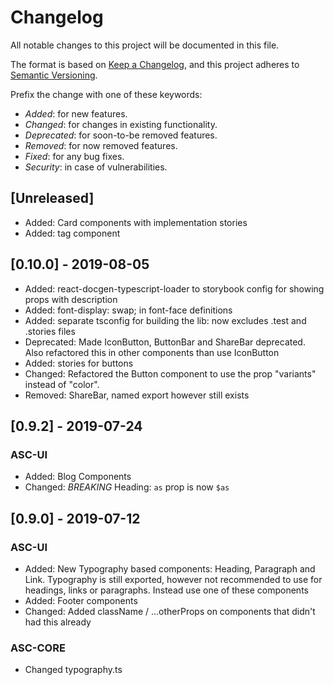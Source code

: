 # Changelog
All notable changes to this project will be documented in this file.

The format is based on [Keep a Changelog](https://keepachangelog.com/en/1.0.0/),
and this project adheres to [Semantic Versioning](https://semver.org/spec/v2.0.0.html).

Prefix the change with one of these keywords:
- *Added*: for new features.
- *Changed*: for changes in existing functionality.
- *Deprecated*: for soon-to-be removed features.
- *Removed*: for now removed features.
- *Fixed*: for any bug fixes.
- *Security*: in case of vulnerabilities.

## [Unreleased]
- Added: Card components with implementation stories 
- Added: tag component

## [0.10.0] - 2019-08-05
- Added: react-docgen-typescript-loader to storybook config for showing props with description
- Added: font-display: swap; in font-face definitions
- Added: separate tsconfig for building the lib: now excludes .test and .stories files
- Deprecated: Made IconButton, ButtonBar and ShareBar deprecated. Also refactored this in other 
  components than use IconButton
- Added: stories for buttons
- Changed: Refactored the Button component to use the prop "variants" instead of "color". 
- Removed: ShareBar, named export however still exists

## [0.9.2] - 2019-07-24
### ASC-UI
- Added: Blog Components
- Changed: *BREAKING* Heading: `as` prop is now `$as`

## [0.9.0] - 2019-07-12
### ASC-UI
- Added: New Typography based components: Heading, Paragraph and Link. Typography is still exported, 
  however not recommended to use for headings, links or paragraphs. Instead use one of these 
  components 
- Added: Footer components
- Changed: Added className / ...otherProps on components that didn't had this already

### ASC-CORE
- Changed typography.ts

